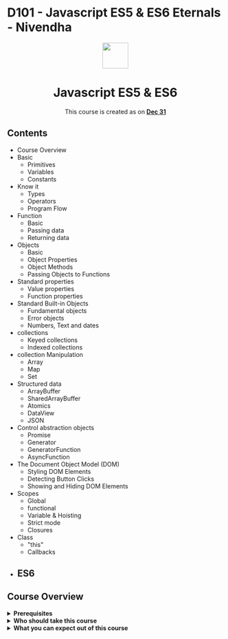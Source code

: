 # D101 - Javascript ES5 & ES6 Eternals - Nivendha

<div align="center">
  <img height="60" src="https://img.icons8.com/color/48/000000/javascript--v1.png"/>
  <h1>Javascript ES5 & ES6</h1>

<span>This course is created as on <a href=#><b>Dec 31</b></a>
</span>

<!-- [![Open in Gitpod](https://gitpod.io/button/open-in-gitpod.svg)](https://gitpod.io/#https://github.com/eternals-school/D101) -->

</div>


## Contents

+ Course Overview
+ Basic
  - Primitives
  - Variables
  - Constants
+ Know it
  - Types
  - Operators
  - Program Flow
+ Function
  - Basic
  - Passing data
  - Returning data
+ Objects
   - Basic
   - Object Properties
   - Object Methods
   - Passing Objects to Functions
+ Standard properties
   - Value properties
   - Function properties
+ Standard Built-in Objects
   - Fundamental objects
   - Error objects
   - Numbers, Text and dates
+ collections
   - Keyed collections
   - Indexed collections 
+ collection Manipulation
   - Array
   - Map
   - Set
+ Structured data
   - ArrayBuffer
   - SharedArrayBuffer
   - Atomics
   - DataView
   - JSON
+ Control abstraction objects
   - Promise
   - Generator
   - GeneratorFunction
   - AsyncFunction
+ The Document Object Model (DOM)
   - Styling DOM Elements
   - Detecting Button Clicks
   - Showing and Hiding DOM Elements
+ Scopes 
   - Global
   - functional
   - Variable & Hoisting
   - Strict mode
   - Closures
+ Class
   - "this"
   - Callbacks
+ ES6 
   - 



## Course Overview
<details><summary><b>Prerequisites</b></summary>
<p>
<ul>
<li>Git</li>
<li>Basic knowledge of Text editor and Browser</li>
<li>Familiar with [HTML5 & CSS3](https://github.com/eternals-school/D100)</li>
</ul>
</p>
</details>

<details><summary><b>Who should take this course</b></summary>
<p>
Anyone who has started/new with leass than 1 years of experience in fornt-end carreer
</p>
</details>

<details><summary><b>What you can expect out of this course</b></summary>
<p>
You will get a striong understanding about the basics and a verry good application directed thinking skill
</p>
</details>
